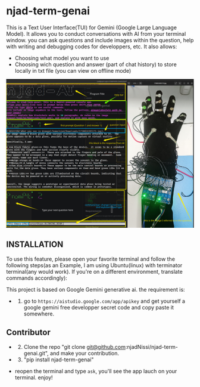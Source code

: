 # njad-term-genai

This is a Text User Interface(TUI) for Gemini (Google Large Language Model). 
It allows you to conduct conversations with AI from your terminal window. you can ask questions and include images within the question, help with writing and debugging codes for developpers, etc. It also allows:
- Choosing what model you want to use
- Choosing wich question and answer (part of chat history) to store locally in txt file (you can view on offline mode)

![term-genai2](images/njad_genai_image.png)

## INSTALLATION

To use this feature, please open your favorite terminal and follow the following steps(as an Example, I am using Ubuntu(linux) with terminator terminal(any would work). If you're on a different environment, translate commands accordingly): 

This project is based on Google Gemini generative ai. the requirement is:

* 1. go to `https://aistudio.google.com/app/apikey` and get yourself a google gemini free developper secret code and copy paste it somewhere.

## Contributor
	
* 2. Clone the repo "git clone git@github.com:njadNissi/njad-term-genai.git", and make your contribution.


* 3. "pip install njad-term-genai"

* reopen the terminal and type `ask`, you'll see the app lauch on your terminal.  enjoy!

